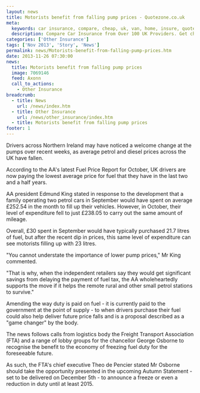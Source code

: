 ```yaml
---
layout: news
title: Motorists benefit from falling pump prices - Quotezone.co.uk
meta:
  keywords: car insurance, compare, cheap, uk, van, home, insure, quotes, online, comparison, bike, loans, life
  description: Compare Car Insurance from Over 100 UK Providers. Get cheap quotes online now using our fast, free, secure comparison site
categories: ['Other Insurance']
tags: ['Nov 2013', 'Story', 'News']
permalink: news/Motorists-benefit-from-falling-pump-prices.htm
date: 2013-11-26 07:30:00
news:
  title: Motorists benefit from falling pump prices
  image: 7069146
  feed: Axonn
  call_to_actions:
    - Other Insurance
breadcrumb:
  - title: News
    url: /news/index.htm
  - title: Other Insurance
    url: /news/other_insurance/index.htm
  - title: Motorists benefit from falling pump prices
footer: 1
---
```


Drivers across Northern Ireland may have noticed a welcome change at the pumps over recent weeks, as average petrol and diesel prices across the UK have fallen.

According to the AA&#39;s latest Fuel Price Report for October, UK drivers are now paying the lowest average price for fuel that they have in the last two and a half years.

AA president Edmund King stated in response to the development that a family operating two petrol cars in September would have spent on average &pound;252.54 in the month to fill up their vehicles. However, in October, their level of expenditure fell to just &pound;238.05 to carry out the same amount of mileage.

Overall, &pound;30 spent in September would have typically purchased 21.7 litres of fuel, but after the recent dip in prices, this same level of expenditure can see motorists filling up with 23 litres.

&quot;You cannot understate the importance of lower pump prices,&quot; Mr King commented.

&quot;That is why, when the independent retailers say they would get significant savings from delaying the payment of fuel tax, the AA wholeheartedly supports the move if it helps the remote rural and other small petrol stations to survive.&quot;

Amending the way duty is paid on fuel - it is currently paid to the government at the point of supply - to when drivers purchase their fuel could also help deliver future price falls and is a proposal described as a &quot;game changer&quot; by the body.

The news follows calls from logistics body the Freight Transport Association (FTA) and a range of lobby groups for the chancellor George Osborne to recognise the benefit to the economy of freezing fuel duty for the foreseeable future.

As such, the FTA&#39;s chief executive Theo de Pencier stated Mr Osborne should take the opportunity presented in the upcoming Autumn Statement - set to be delivered on December 5th - to announce a freeze or even a reduction in duty until at least 2015.
